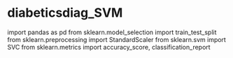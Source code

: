 # diabeticsdiag_SVM

import pandas as pd
from sklearn.model_selection import train_test_split
from sklearn.preprocessing import StandardScaler
from sklearn.svm import SVC
from sklearn.metrics import accuracy_score, classification_report
